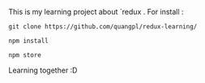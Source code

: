 This is my learning project about `redux . For install :

```
git clone https://github.com/quangpl/redux-learning/

npm install

npm store
```

Learning together :D 
